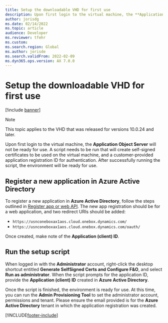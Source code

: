 ```yaml
---
title: Setup the downloadable VHD for first use
description: Upon first login to the virtual machine, the **Application Object Server** will not be ready for use. A script needs to be run that will create self-signed certificates to be used on the virtual machine, and a customer-provided application registration ID for authentication.
author: jorisdg
ms.date: 02/14/2022
ms.topic: article
audience: Developer
ms.reviewer: tfehr
ms.custom:
ms.search.region: Global
ms.author: jorisde
ms.search.validFrom: 2022-02-09
ms.dyn365.ops.version: AX 7.0.0
---
```


# Setup the downloadable VHD for first use

[!include [banner](../includes/banner.md)]

> [!NOTE]
> This topic applies to the VHD that was released for versions 10.0.24 and later.

Upon first login to the virtual machine, the **Application Object Server** will not be ready for use. A script needs to be run that will create self-signed certificates to be used on the virtual machine, and a customer-provided application registration ID for authentication. After successfully running the script, the environment will be ready for use.

## Register a new application in Azure Active Directory

To register a new application in **Azure Active Directory**, follow the steps outlined in [Register app or web API](/azure/active-directory/develop/quickstart-register-app). The new app registration should be for a web application, and two redirect URIs should be added:

- `https://usnconeboxax1aos.cloud.onebox.dynamics.com/`
- `https://usnconeboxax1aos.cloud.onebox.dynamics.com/oauth/`

Once created, make note of the **Application (client) ID**.

## Run the setup script

When logged in with the **Administrator** account, right-click the desktop shortcut entitled **Generate SelfSigned Certs and Configure F&O**, and select **Run as administrator**. When the script prompts for the application ID, provide the **Application (client) ID** created in **Azure Active Directory**.

Once the script is finished, the environment is ready for use. At this time, you can run the **Admin Provisioning Tool** to set the administrator account, permissions and tenant. Please ensure the email provided is for the **Azure Active Directory** tenant in which the application registration was created.

[!INCLUDE[footer-include](../../../includes/footer-banner.md)]
